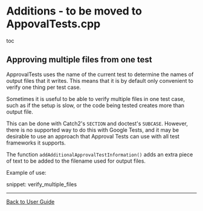 <a id="top"></a>

# Additions - to be moved to AppovalTests.cpp

toc

## Approving multiple files from one test 

ApprovalTests uses the name of the current test to determine the names of output files that it writes. This means that it is by default only convenient to verify one thing per test case.

Sometimes it is useful to be able to verify multiple files in one test case, such as if the setup is slow, or the code being tested creates more than output file.

This can be done with Catch2's `SECTION` and doctest's `SUBCASE`. However, there is no supported way to do this with Google Tests, and it may be desirable to use an approach that Approval Tests can use with all test frameworks it supports.

The function `addAdditionalApprovalTestInformation()` adds an extra piece of text to be added to the filename used for output files.

Example of use:

snippet: verify_multiple_files

---

[Back to User Guide](/doc/README.md#top)

